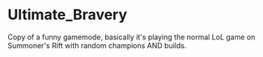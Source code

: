 # Ultimate_Bravery
Copy of a funny gamemode, basically it's playing the normal LoL game on Summoner's Rift with random champions AND builds.
